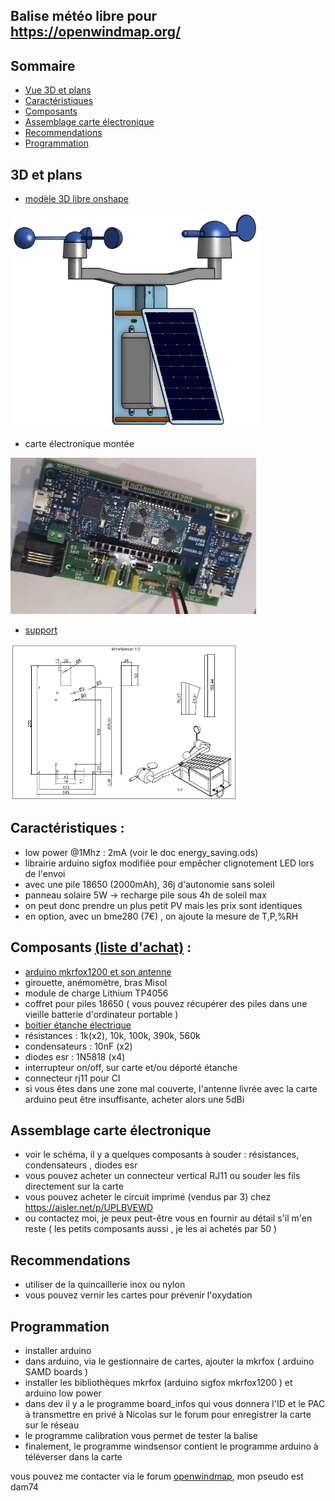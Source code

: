 ## Balise météo libre pour <a href="https://openwindmap.org/">https://openwindmap.org/</a>
## Sommaire
- [Vue 3D et plans](#3d-et-plans)
- [Caractéristiques](#caractéristiques-)
- [Composants](#composants-liste-dachat-)
- [Assemblage carte électronique](#assemblage-carte-électronique)
- [Recommendations](#recommendations)
- [Programmation](#programmation)

## 3D et plans
- <a href="https://cad.onshape.com/documents/6b13ef821e263382372072eb/w/90bcda648e57637a9ae0e956/e/43a202e3448bb59f5c78bd82">modèle 3D libre onshape</a>
<img src="img/ensemble.png"/> 

- carte électronique montée
<img src="img/carte.webp" height="250px"/>

- <a href="https://github.com/dvarrel/WindSensorMKR1200/blob/main/img/support.pdf" target="_blank">support</a>
<img src="img/support.png" height="250px"/>

## Caractéristiques :
- low power @1Mhz : 2mA (voir le doc energy_saving.ods)
- librairie arduino sigfox modifiée pour empêcher clignotement LED lors de l'envoi
- avec une pile 18650 (2000mAh), 36j d'autonomie sans soleil
- panneau solaire 5W -> recharge pile sous 4h de soleil max
- on peut donc prendre un plus petit PV mais les prix sont identiques
- en option, avec un bme280 (7€) , on ajoute la mesure de T,P,%RH

## Composants <a href="https://my.aliexpress.com/wishlist/shared.htm?groupId=800000004232261">(liste d'achat)</a> :
- <a href="https://store.arduino.cc/products/arduino-mkr-fox-1200">arduino mkrfox1200 et son antenne</a>
- girouette, anémomètre, bras Misol
- module de charge Lithium TP4056
- coffret pour piles 18650 ( vous pouvez récupérer des piles dans une vieille batterie d'ordinateur portable )
- <a href="https://elec44.fr/eur-ohm/107264-eur-ohm-boite-de-derivation-etanche-ip55-couvercle-avec-vis-14-de-tour-155x110x80-mm-ref-50036-3663752011051.html">boitier étanche électrique</a>
- résistances : 1k(x2), 10k, 100k, 390k, 560k
- condensateurs : 10nF (x2)
- diodes esr : 1N5818 (x4)
- interrupteur on/off, sur carte et/ou déporté étanche
- connecteur rj11 pour CI
- si vous êtes dans une zone mal couverte, l'antenne livrée avec la carte arduino peut être insuffisante, acheter alors une 5dBi

## Assemblage carte électronique
- voir le schéma, il y a quelques composants à souder : résistances, condensateurs , diodes esr
- vous pouvez acheter un connecteur vertical RJ11 ou souder les fils directement sur la carte
- vous pouvez acheter le circuit imprimé (vendus par 3) chez <a href="https://aisler.net/p/UPLBVEWD">https://aisler.net/p/UPLBVEWD</a>
- ou contactez moi, je peux peut-être vous en fournir au détail s'il m'en reste ( les petits composants aussi , je les ai achetés par 50 )

## Recommendations
- utiliser de la quincaillerie inox ou nylon
- vous pouvez vernir les cartes pour prévenir l'oxydation
 
## Programmation
- installer arduino
- dans arduino, via le gestionnaire de cartes, ajouter la mkrfox ( arduino SAMD boards )
- installer les bibliothèques mkrfox (arduino sigfox mkrfox1200 ) et arduino low power
- dans dev il y a le programme board_infos qui vous donnera l'ID et le PAC à transmettre en privé à Nicolas sur le forum pour enregistrer la carte sur le réseau
- le programme calibration vous permet de tester la balise
- finalement, le programme windsensor contient le programme arduino à téléverser dans la carte

vous pouvez me contacter via le forum <a href="https://www.openwindmap.org/">openwindmap</a>, mon pseudo est dam74
